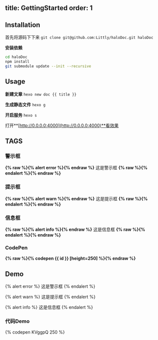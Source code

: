 title: GettingStarted
order: 1
---

## Installation

首先将源码下下来
`git clone git@github.com:Littly/haloDoc.git haloDoc`

**安装依赖**
```bash
cd haloDoc
npm install
git submodule update --init --recursive
```


## Usage
**新建文章**
`hexo new doc {{ title }}`

**生成静态文件**
`hexo g`

**开启服务**
`hexo s`

打开**[http://0.0.0.0:4000](http://0.0.0.0:4000)**看效果


## TAGS

### 警示框

**{% raw %}{% alert error %}{% endraw %}**
这是警示框
**{% raw %}{% endalert %}{% endraw %}**

### 提示框
**{% raw %}{% alert warn %}{% endraw %}**
这是提示框 
**{% raw %}{% endalert %}{% endraw %}**


### 信息框
**{% raw %}{% alert info %}{% endraw %}**
这是信息框
**{% raw %}{% endalert %}{% endraw %}**

### CodePen
**{% raw %}{% codepen {{ id }} [height=250] %}{% endraw %}**


## Demo

{% alert error %}
这是警示框
{% endalert %}

{% alert warn %}
这是提示框 
{% endalert %}

{% alert info %}
这是信息框
{% endalert %}

### 代码Demo

{% codepen KVggpQ 250 %}